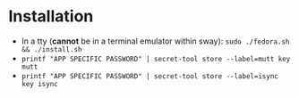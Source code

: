 # Installation
- In a tty (**cannot** be in a terminal emulator within sway): `sudo ./fedora.sh && ./install.sh`
- `printf "APP SPECIFIC PASSWORD" | secret-tool store --label=mutt key mutt`
- `printf "APP SPECIFIC PASSWORD" | secret-tool store --label=isync key isync`
